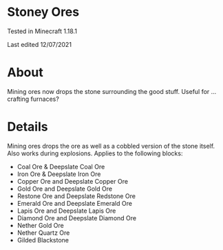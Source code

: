# Stoney Ores

Tested in Minecraft 1.18.1

Last edited 12/07/2021

# About

Mining ores now drops the stone surrounding the good stuff. Useful for ... crafting furnaces?

# Details

Mining ores drops the ore as well as a cobbled version of the stone itself.  Also works during explosions.  Applies to the following blocks:

 - Coal Ore & Deepslate Coal Ore
 - Iron Ore & Deepslate Iron Ore
 - Copper Ore and Deepslate Copper Ore
 - Gold Ore and Deepslate Gold Ore
 - Restone Ore and Deepslate Redstone Ore
 - Emerald Ore and Deepslate Emerald Ore
 - Lapis Ore and Deepslate Lapis Ore
 - Diamond Ore and Deepslate Diamond Ore
 - Nether Gold Ore
 - Nether Quartz Ore
 - Gilded Blackstone
 
